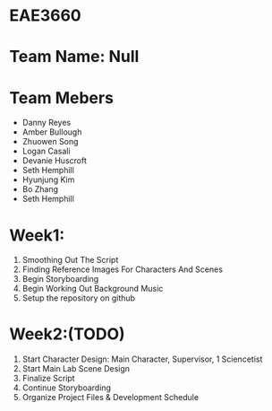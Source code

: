 # EAE3660

# Team Name: Null

# Team Mebers
- Danny Reyes
- Amber Bullough
- Zhuowen Song
- Logan Casali
- Devanie Huscroft
- Seth Hemphill
- Hyunjung Kim
- Bo Zhang
- Seth Hemphill

# Week1:
1. Smoothing Out The Script
2. Finding Reference Images For Characters And Scenes
3. Begin Storyboarding 
4. Begin Working Out Background Music
5. Setup the repository on github

# Week2:(TODO)
1. Start Character Design: Main Character, Supervisor, 1 Sciencetist
2. Start Main Lab Scene Design
3. Finalize Script
4. Continue Storyboarding
5. Organize Project Files & Development Schedule
